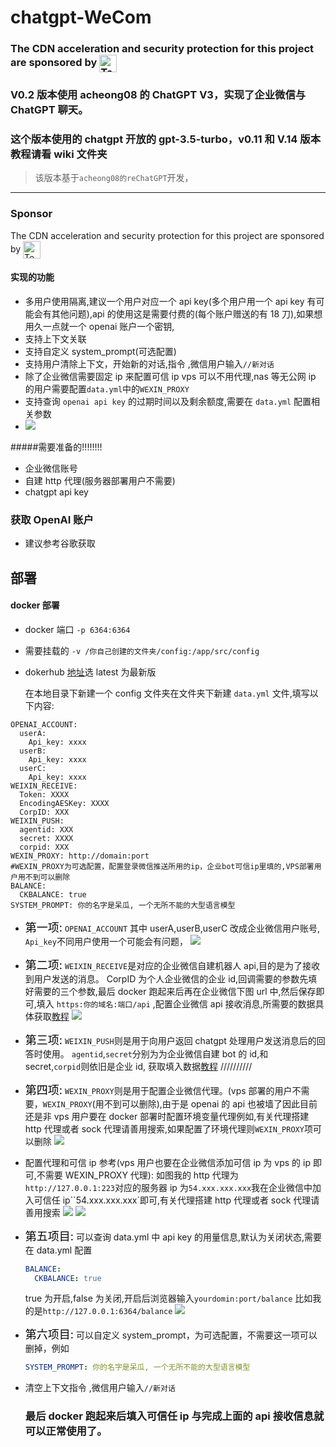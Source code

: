 # chatgpt-WeCom

### The CDN acceleration and security protection for this project are sponsored by <a href="https://www.tencentcloud.com/products/edgeone" target="_blank"><img src="https://edgeone.ai/_next/static/media/headLogo.daeb48ad.png?auto=format&fit=max&w=384" alt="Tencent EdgeOne" style="height: 28px; vertical-align: middle;"></a>

### V0.2 版本使用 acheong08 的 ChatGPT V3，实现了企业微信与 ChatGPT 聊天。

### 这个版本使用的 chatgpt 开放的 gpt-3.5-turbo，v0.11 和 V.14 版本教程请看 wiki 文件夹

> 该版本基于`acheong08的reChatGPT`开发，

---
### Sponsor

The CDN acceleration and security protection for this project are sponsored by <a href="https://www.tencentcloud.com/products/edgeone" target="_blank"><img src="https://edgeone.ai/_next/static/media/headLogo.daeb48ad.png?auto=format&fit=max&w=384" alt="Tencent EdgeOne" style="height: 28px; vertical-align: middle;"></a>

#### 实现的功能

- 多用户使用隔离,建议一个用户对应一个 api key(多个用户用一个 api key 有可能会有其他问题),api 的使用这是需要付费的(每个账户赠送的有 18 刀),如果想用久一点就一个 openai 账户一个密钥,
- 支持上下文关联
- 支持自定义 system_prompt(可选配置)
- 支持用户清除上下文，开始新的对话,指令 ,微信用户输入`//新对话`
- 除了企业微信需要固定 ip 来配置可信 ip vps 可以不用代理,nas 等无公网 ip 的用户需要配置`data.yml`中的`WEXIN_PROXY`
- 支持查询 `openai api key` 的过期时间以及剩余额度,需要在 `data.yml` 配置相关参数
- <a href="https://sm.ms/image/n1WAeTuYjF2UcLB" target="_blank"><img src="https://s2.loli.net/2023/03/05/n1WAeTuYjF2UcLB.png" ></a>

#####需要准备的!!!!!!!!

- 企业微信账号
- 自建 http 代理(服务器部署用户不需要)
- chatgpt api key

### 获取 OpenAI 账户

- 建议参考谷歌获取

## 部署

#### docker 部署

- docker 端口 `-p 6364:6364`
- 需要挂载的 `-v /你自己创建的文件夹/config:/app/src/config`

- dokerhub [地址](https://hub.docker.com/r/yummys/chatgpt-wecom)选 latest 为最新版

  在本地目录下新建一个 config 文件夹在文件夹下新建 `data.yml` 文件,填写以下内容:

```YML
OPENAI_ACCOUNT:
  userA:
    Api_key: xxxx
  userB:
    Api_key: xxxx
  userC:
    Api_key: xxxx
WEIXIN_RECEIVE:
  Token: XXXX
  EncodingAESKey: XXXX
  CorpID: XXX
WEIXIN_PUSH:
  agentid: XXX
  secret: XXXX
  corpid: XXX
WEXIN_PROXY: http://domain:port
#WEXIN_PROXY为可选配置，配置登录微信推送所用的ip，企业bot可信ip里填的,VPS部署用户用不到可以删除
BALANCE:
  CKBALANCE: true
SYSTEM_PROMPT: 你的名字是呆瓜, 一个无所不能的大型语言模型
```

- <font color=black size=4>第一项:</font>
  `OPENAI_ACCOUNT` 其中 userA,userB,userC 改成企业微信用户账号, `Api_key`不同用户使用一个可能会有问题，
  <a href="https://sm.ms/image/cVypGqJbvgnSmRO" target="_blank"><img src="https://s2.loli.net/2023/02/10/cVypGqJbvgnSmRO.png" ></a>
- <font color=black size=4>第二项:</font>
  `WEIXIN_RECEIVE`是对应的企业微信自建机器人 api,目的是为了接收到用户发送的消息。
  CorpID 为个人企业微信的企业 id,回调需要的参数先填好需要的三个参数,最后 docker 跑起来后再在企业微信下图 url 中,然后保存即可,填入 `https:你的域名:端口/api` ,配置企业微信 api 接收消息,所需要的数据具体获取[教程](https://blog.csdn.net/zhaofuqiangmycomm/article/details/121633551)
  <a href="https://sm.ms/image/MfTPKUzNHI3Lrjq" target="_blank"><img src="https://s2.loli.net/2023/02/10/MfTPKUzNHI3Lrjq.png" ></a>
- <font color=black size=4>第三项:</font>
  `WEIXIN_PUSH`则是用于向用户返回 chatgpt 处理用户发送消息后的回答时使用。
  `agentid`,`secret`分别为为企业微信自建 bot 的 id,和 secret,`corpid`则依旧是企业 id, 获取填入数据[教程](https://www.pushplus.plus/doc/extend/cp.html#%E5%85%B7%E4%BD%93%E6%AD%A5%E9%AA%A4%E5%A6%82%E4%B8%8B)
  //////////
- <font color=black size=4>第四项:</font>
  `WEXIN_PROXY`则是用于配置企业微信代理。(vps 部署的用户不需要，`WEXIN_PROXY`(用不到可以删除),由于是 openai 的 api 也被墙了因此目前还是非 vps 用户要在 docker 部署时配置环境变量代理例如,有关代理搭建 http 代理或者 sock 代理请善用搜索,如果配置了环境代理则`WEXIN_PROXY`项可以删除
  <a href="https://sm.ms/image/cgoDtn1ykmIA5au" target="_blank"><img src="https://s2.loli.net/2023/03/05/cgoDtn1ykmIA5au.png" ></a>

- 配置代理和可信 ip 参考(vps 用户也要在企业微信添加可信 ip 为 vps 的 ip 即可,不需要 WEXIN_PROXY 代理):
  如图我的 http 代理为`http://127.0.0.1:223`对应的服务器 ip 为`54.xxx.xxx.xxx`我在企业微信中加入可信任 ip``54.xxx.xxx.xxx`即可,有关代理搭建 http 代理或者 sock 代理请善用搜索
  <a href="https://sm.ms/image/cgoDtn1ykmIA5au" target="_blank"><img src="https://s2.loli.net/2023/03/05/cgoDtn1ykmIA5au.png" ></a>
  <a href="https://sm.ms/image/cz7yPgkrJLl2I1q" target="_blank"><img src="https://s2.loli.net/2023/02/10/cz7yPgkrJLl2I1q.png" ></a>
- <font color=black size=4>第五项目:</font>
  可以查询 data.yml 中 api key 的用量信息,默认为关闭状态,需要在 data.yml 配置

  ```yml
  BALANCE:
    CKBALANCE: true
  ```

  true 为开启,false 为关闭,开启后浏览器输入`yourdomin:port/balance`
  比如我的是`http://127.0.0.1:6364/balance`
  <a href="https://sm.ms/image/n1WAeTuYjF2UcLB" target="_blank"><img src="https://s2.loli.net/2023/03/05/n1WAeTuYjF2UcLB.png" ></a>

- <font color=black size=4>第六项目:</font>
  可以自定义 system_prompt，为可选配置，不需要这一项可以删掉，例如

  ```yml
  SYSTEM_PROMPT: 你的名字是呆瓜, 一个无所不能的大型语言模型
  ```

- 清空上下文指令 ,微信用户输入`//新对话`

  ### 最后 docker 跑起来后填入可信任 ip 与完成上面的 api 接收信息就可以正常使用了。

